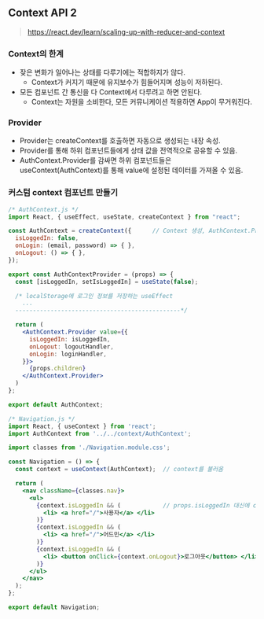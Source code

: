 ## Context API 2

> https://react.dev/learn/scaling-up-with-reducer-and-context

### Context의 한계
- 잦은 변화가 일어나는 상태를 다루기에는 적합하지가 않다.
  - Context가 커지기 때문에 유지보수가 힘들어지며 성능이 저하된다.
- 모든 컴포넌트 간 통신을 다 Context에서 다루려고 하면 안된다.
  - Context는 자원을 소비한다, 모든 커뮤니케이션 적용하면 App이 무거워진다.

### Provider
- Provider는 createContext를 호출하면 자동으로 생성되는 내장 속성.
- Provider를 통해 하위 컴포넌트들에게 상태 값을 전역적으로 공유할 수 있음.
- AuthContext.Provider를 감싸면 하위 컴포넌트들은 useContext(AuthContext)를 통해 value에 설정된 데이터를 가져올 수 있음.

### 커스텀 context 컴포넌트 만들기
```jsx
/* AuthContext.js */
import React, { useEffect, useState, createContext } from "react";

const AuthContext = createContext({      // Context 생성, AuthContext.Provider 객체 반환
  isLoggedIn: false,
  onLogin: (email, password) => { },
  onLogout: () => { },
});

export const AuthContextProvider = (props) => {
  const [isLoggedIn, setIsLoggedIn] = useState(false);

  /* localStorage에 로그인 정보를 저장하는 useEffect
    ...
  -----------------------------------------------*/

  return (
    <AuthContext.Provider value={{
      isLoggedIn: isLoggedIn,
      onLogout: logoutHandler,
      onLogin: loginHandler,
    }}> 
      {props.children}
    </AuthContext.Provider>
  )
};

export default AuthContext;

```
```jsx
/* Navigation.js */
import React, { useContext } from 'react';
import AuthContext from '../../context/AuthContext';

import classes from './Navigation.module.css';

const Navigation = () => {
  const context = useContext(AuthContext);  // context를 불러옴

  return (
    <nav className={classes.nav}>
      <ul>
        {context.isLoggedIn && (            // props.isLoggedIn 대신에 context.isLoggedIn을 사용함
          <li> <a href="/">사용자</a> </li>
        )}
        {context.isLoggedIn && (
          <li> <a href="/">어드민</a> </li>
        )}
        {context.isLoggedIn && (
          <li> <button onClick={context.onLogout}>로그아웃</button> </li>
        )}
      </ul>
    </nav>
  );
};

export default Navigation;
```
